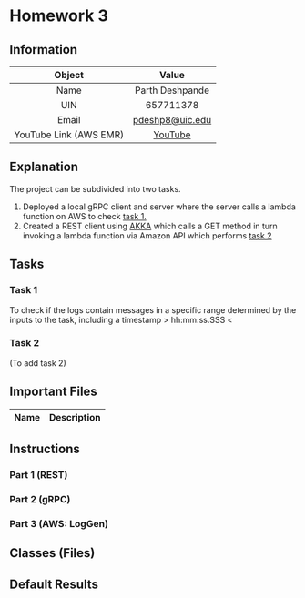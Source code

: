 # Homework 3

## Information
| Object | Value |
| :---: | :---: |
|Name | Parth Deshpande|
| UIN | 657711378 |
| Email | [pdeshp8@uic.edu](mailto:pdeshp8@uic.edu)
| YouTube Link (AWS EMR) | [YouTube]()

## Explanation
The project can be subdivided into two tasks.
1. Deployed a local gRPC client and server where the server calls a lambda function on AWS to check [task 1.](#task-1)
2. Created a REST client using [AKKA](https://akka.io/) which calls a GET method in turn invoking a lambda function via Amazon API which performs [task 2](#task-2)

## Tasks
### Task 1
To check if the logs contain messages in a specific range determined by the inputs to the task, including a timestamp $\gt$ hh:mm:ss.SSS $\lt$
### Task 2
(To add task 2)

## Important Files
Name | Description |
| :---: | :---: |

## Instructions
### Part 1 (REST)
### Part 2 (gRPC)
### Part 3 (AWS: LogGen)

## Classes (Files)

## Default Results